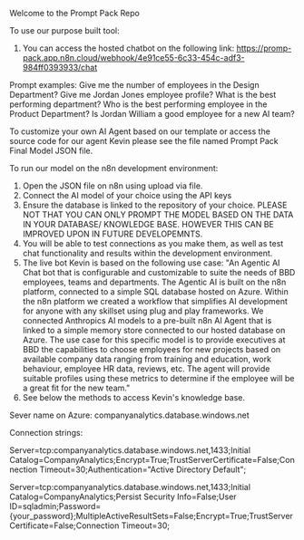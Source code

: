 Welcome to the Prompt Pack Repo

To use our purpose built tool: 

1. You can access the hosted chatbot on the following link: https://promp-pack.app.n8n.cloud/webhook/4e91ce55-6c33-454c-adf3-984ff0393933/chat

Prompt examples: 
Give me the number of employees in the Design Department?
Give me Jordan Jones employee profile?
What is the best performing department?
Who is the best performing employee in the Product Department?
Is Jordan William a good employee for a new AI team?

To customize your own AI Agent based on our template or access the source code for our agent Kevin please see the file named Prompt Pack Final Model JSON file.

To run our model on the n8n development environment:

1. Open the JSON file on n8n using upload via file.
2. Connect the AI model of your choice using the API keys
3. Ensure the database is linked to the repository of your choice.
PLEASE NOT THAT YOU CAN ONLY PROMPT THE MODEL BASED ON THE DATA IN YOUR DATABASE/ KNOWLEDGE BASE. HOWEVER THIS CAN BE IMPROVED UPON IN FUTURE DEVELOPEMNTS.
4. You will be able to test connections as you make them, as well as test chat functionality and results within the development environment.
5. The live bot Kevin is based on the following use case: "An Agentic AI Chat bot that is configurable and customizable to suite the needs of BBD employees, teams and departments. The Agentic AI is built on the n8n platform, connected to a simple SQL database hosted on Azure. Within the n8n platform we created a workflow that simplifies AI development for anyone with any skillset using plug and play frameworks. We connected Anthropics AI models to a pre-built n8n AI Agent that is linked to a simple memory store connected to our hosted database on Azure. The use case for this specific model is to provide executives at BBD the capabilities to choose employees for new projects based on available company data ranging from training and education, work behaviour, employee HR data, reviews, etc. The agent will provide suitable profiles using these metrics to determine if the employee will be a great fit for the new team."
6. See below the methods to access Kevin's knowledge base. 

Sever name on Azure: companyanalytics.database.windows.net

Connection strings:

Server=tcp:companyanalytics.database.windows.net,1433;Initial Catalog=CompanyAnalytics;Encrypt=True;TrustServerCertificate=False;Connection Timeout=30;Authentication="Active Directory Default";

Server=tcp:companyanalytics.database.windows.net,1433;Initial Catalog=CompanyAnalytics;Persist Security Info=False;User ID=sqladmin;Password={your_password};MultipleActiveResultSets=False;Encrypt=True;TrustServerCertificate=False;Connection Timeout=30;
